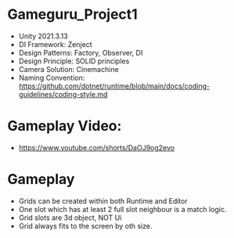 # Gameguru_Project1
- Unity 2021.3.13
- DI Framework: Zenject
- Design Patterns: Factory, Observer, DI
- Design Principle: SOLID principles
- Camera Solution: Cinemachine
- Naming Convention: https://github.com/dotnet/runtime/blob/main/docs/coding-guidelines/coding-style.md
# Gameplay Video:
- https://www.youtube.com/shorts/DaOJ9og2evo
# Gameplay
- Grids can be created within both Runtime and Editor
- One slot which has at least 2 full slot neighbour is a match logic.
- Grid slots are 3d object, NOT Ui
- Grid always fits to the screen by oth size.
